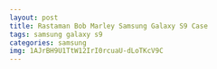 ```yaml
---
layout: post
title: Rastaman Bob Marley Samsung Galaxy S9 Case
tags: samsung galaxy s9
categories: samsung
img: 1AJrBH9U1TtW12IrI0rcuaU-dLoTKcV9C
---
```

